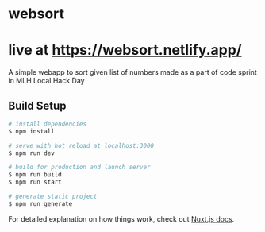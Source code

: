 # websort
# live at https://websort.netlify.app/
A simple webapp to sort given list of numbers made as a part of code sprint in MLH Local Hack Day

## Build Setup

```bash
# install dependencies
$ npm install

# serve with hot reload at localhost:3000
$ npm run dev

# build for production and launch server
$ npm run build
$ npm run start

# generate static project
$ npm run generate
```

For detailed explanation on how things work, check out [Nuxt.js docs](https://nuxtjs.org).
